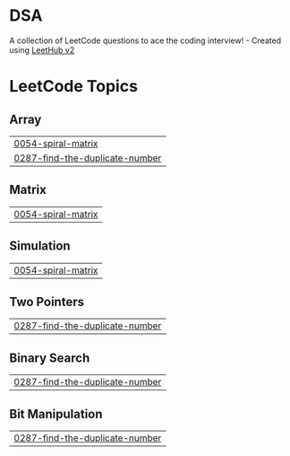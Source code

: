 # DSA
A collection of LeetCode questions to ace the coding interview! - Created using [LeetHub v2](https://github.com/arunbhardwaj/LeetHub-2.0)

<!---LeetCode Topics Start-->
# LeetCode Topics
## Array
|  |
| ------- |
| [0054-spiral-matrix](https://github.com/itsakshatsinghh/DSA/tree/master/0054-spiral-matrix) |
| [0287-find-the-duplicate-number](https://github.com/itsakshatsinghh/DSA/tree/master/0287-find-the-duplicate-number) |
## Matrix
|  |
| ------- |
| [0054-spiral-matrix](https://github.com/itsakshatsinghh/DSA/tree/master/0054-spiral-matrix) |
## Simulation
|  |
| ------- |
| [0054-spiral-matrix](https://github.com/itsakshatsinghh/DSA/tree/master/0054-spiral-matrix) |
## Two Pointers
|  |
| ------- |
| [0287-find-the-duplicate-number](https://github.com/itsakshatsinghh/DSA/tree/master/0287-find-the-duplicate-number) |
## Binary Search
|  |
| ------- |
| [0287-find-the-duplicate-number](https://github.com/itsakshatsinghh/DSA/tree/master/0287-find-the-duplicate-number) |
## Bit Manipulation
|  |
| ------- |
| [0287-find-the-duplicate-number](https://github.com/itsakshatsinghh/DSA/tree/master/0287-find-the-duplicate-number) |
<!---LeetCode Topics End-->